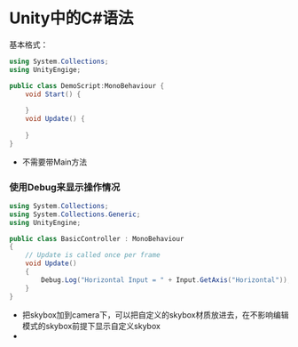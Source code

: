 # Unity中的C#语法

基本格式：

~~~c#
using System.Collections;
using UnityEngige;

public class DemoScript:MonoBehaviour {
	void Start() {
        
    }
    void Update() {
        
    }
}
~~~

- 不需要带Main方法

### 使用Debug来显示操作情况

```c#
using System.Collections;
using System.Collections.Generic;
using UnityEngine;

public class BasicController : MonoBehaviour
{
    // Update is called once per frame
    void Update()
    {
        Debug.Log("Horizontal Input = " + Input.GetAxis("Horizontal")); //使用Debug来打印横向坐标
    }
}
```

- 把skybox加到camera下，可以把自定义的skybox材质放进去，在不影响编辑模式的skybox前提下显示自定义skybox
- 

